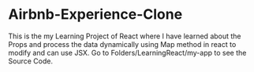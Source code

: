 # Airbnb-Experience-Clone
This is the my Learning Project of React where I have learned about the Props and process the data dynamically using Map method in react to modify and can use JSX.
Go to Folders/LearningReact/my-app to see the Source Code.
